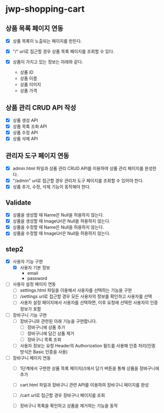 # jwp-shopping-cart
## 상품 목록 페이지 연동
- [x] 상품 목록이 노출되는 페이지를 만든다.
- [x] "/" url로 접근할 경우 상품 목록 페이지를 조회할 수 있다.

- [x] 상품이 가지고 있는 정보는 아래와 같다.
  - 상품 ID
  - 상품 이름
  - 상품 이미지
  - 상품 가격

## 상품 관리 CRUD API 작성
- [x] 상품 생성 API
- [x] 상폼 목록 조회 API
- [x] 상품 수정 API
- [x] 상품 삭제 API

## 관리자 도구 페이지 연동
- [x] admin.html 파일과 상품 관리 CRUD API를 이용하여 상품 관리 페이지를 완성한다.
- [x] "/admin" url로 접근할 경우 관리자 도구 페이지를 조회할 수 있어야 한다.
- [x] 상품 추가, 수정, 삭제 기능이 동작해야 한다.

## Validate
- [x] 상품을 생성할 때 Name은 Null을 허용하지 않는다.
- [x] 상품을 생성할 때 ImageUrl은 Null을 허용하지 않는다.
- [x] 상품을 수정할 때 Name은 Null을 허용하지 않는다.
- [x] 상품을 수정할 때 ImageUrl은 Null을 허용하지 않는다.

## step2
- [x] 사용자 기능 구현
  - [x] 사용자 기본 정보
    - email
    - password
- [ ] 사용자 설정 페이지 연동
  - [ ] settings.html 파일을 이용해서 사용자를 선택하는 기능을 구현
  - [ ] /settings url로 접근할 경우 모든 사용자의 정보를 확인하고 사용자를 선택
  - [ ] 사용자 설정 페이지에서 사용자를 선택하면, 이후 요청에 선택한 사용자의 인증 정보가 포함
- [ ] 장바구니 기능 구현
  - [ ] 장바구니와 관련된 아래 기능을 구현합니다.
    - [ ] 장바구니에 상품 추가
    - [ ] 장바구니에 담긴 상품 제거
    - [ ] 장바구니 목록 조회
  - [ ] 사용자 정보는 요청 Header의 Authorization 필드를 사용해 인증 처리(인증 방식은 Basic 인증을 사용)
- [ ] 장바구니 페이지 연동
  - [ ] 1단계에서 구현한 상품 목록 페이지(/)에서 담기 버튼을 통해 상품을 장바구니에 추가
  - [ ] cart.html 파일과 장바구니 관련 API를 이용하여 장바구니 페이지를 완성
  - [ ] /cart url로 접근할 경우 장바구니 페이지를 조회
  - [ ] 장바구니 목록을 확인하고 상품을 제거하는 기능을 동작

